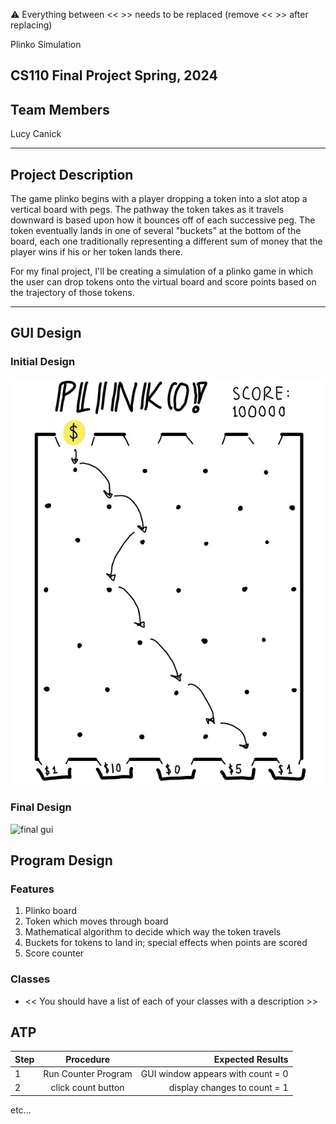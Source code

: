 
:warning: Everything between << >> needs to be replaced (remove << >> after replacing)

Plinko Simulation
## CS110 Final Project  Spring, 2024

## Team Members

Lucy Canick

***

## Project Description

The game plinko begins with a player dropping a token into a slot atop a vertical board with pegs. The pathway the token takes as it travels downward is based upon how it bounces off of each successive peg. The token eventually lands in one of several "buckets" at the bottom of the board, each one traditionally representing a different sum of money that the player wins if his or her token lands there. 

For my final project, I'll be creating a simulation of a plinko game in which the user can drop tokens onto the virtual board and score points based on the trajectory of those tokens. 

***    

## GUI Design

### Initial Design

![initial gui](assets/gui.jpg)

### Final Design

![final gui](assets/finalgui.jpg)

## Program Design

### Features

1. Plinko board
2. Token which moves through board
3. Mathematical algorithm to decide which way the token travels
4. Buckets for tokens to land in; special effects when points are scored
5. Score counter

### Classes

- << You should have a list of each of your classes with a description >>

## ATP

| Step                 |Procedure             |Expected Results                   |
|----------------------|:--------------------:|----------------------------------:|
|  1                   | Run Counter Program  |GUI window appears with count = 0  |
|  2                   | click count button   | display changes to count = 1      |
etc...
